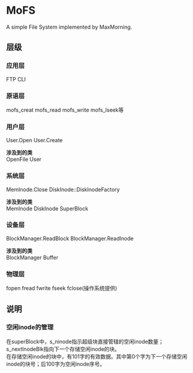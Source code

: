 # MoFS
A simple File System implemented by MaxMorning.

## 层级
### 应用层
FTP CLI

### 原语层
mofs_creat mofs_read mofs_write mofs_lseek等

### 用户层
User.Open User.Create

**涉及到的类**  
OpenFile User

### 系统层
MemInode.Close DiskInode::DiskInodeFactory

**涉及到的类**  
MemInode DiskInode SuperBlock

### 设备层
BlockManager.ReadBlock  BlockManager.ReadInode

**涉及到的类**  
BlockManager Buffer

### 物理层
fopen fread fwrite fseek fclose(操作系统提供)

## 说明
### 空闲inode的管理
在superBlock中，s_ninode指示超级块直接管辖的空闲inode数量；s_nextInodeBlk指向下一个存储空闲inode的块。  
在存储空闲inode的块中，有101字的有效数据。其中第0个字为下一个存储空闲inode的块号；后100字为空闲inode序号。